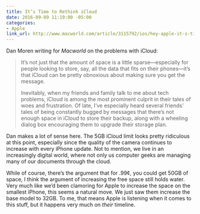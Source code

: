 ```yaml
---
title: It’s Time to Rethink iCloud
date: 2016-09-09 11:19:00 -05:00
categories:
- Apple
link_url: http://www.macworld.com/article/3115792/ios/hey-apple-it-s-time-to-rethink-icloud.html
---
```


Dan Moren writing for *Macworld* on the problems with iCloud:

> It’s not just that the amount of space is a little sparse—especially for people looking to store, say, all the data that fits on their phones—it’s that iCloud can be pretty obnoxious about making sure you get the message.
>
> Inevitably, when my friends and family talk to me about tech problems, iCloud is among the most prominent culprit in their tales of woes and frustration. Of late, I’ve especially heard several friends’ tales of being constantly bugged by messages that there’s not enough space in iCloud to store their backup, along with a wheeling dialog box encouraging them to upgrade their storage plan.

Dan makes a lot of sense here. The 5GB iCloud limit looks pretty ridiculous at this point, especially since the quality of the camera continues to increase with every iPhone update. Not to mention, we live in an increasingly digital world, where not only us computer geeks are managing many of our documents through the cloud.

While of course, there’s the argument that for .99¢, you could get 50GB of space, I think the argument of increasing the free space still holds water. Very much like we’d been clamoring for Apple to increase the space on the smallest iPhone, this seems a natural move. We just saw them increase the base model to 32GB. To me, that means Apple is listening when it comes to this stuff, but it happens very much on *their* timeline.

